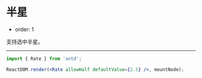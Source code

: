 # 半星

- order: 1

支持选中半星。

---

````jsx
import { Rate } from 'antd';

ReactDOM.render(<Rate allowHalf defaultValue={2.5} />, mountNode);
````
